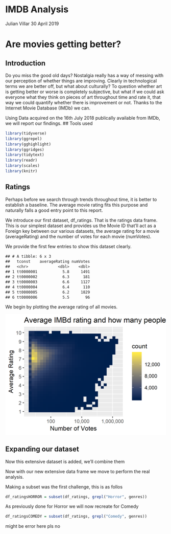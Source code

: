 IMDB Analysis
================
Julian Villar
30 April 2019

# Are movies getting better?

## Introduction

Do you miss the good old days? Nostalgia really has a way of messing
with our perception of whether things are improving. Clearly in
technological terms we are better off, but what about culturally? To
question whether art is getting better or worse is completely
subjective, but what if we could ask everyone what they think on pieces
of art throughout time and rate it, that way we could quantify whether
there is improvement or not. Thanks to the Internet Movie Database
(IMDb) we can.

Using Data acquired on the 16th July 2018 publically available from
IMDb, we will report our findings. \#\# Tools used

``` r
library(tidyverse)
library(ggrepel) 
library(gghighlight)
library(ggridges)
library(tidytext)
library(readr)
library(scales)
library(knitr)
```

## Ratings

Perhaps before we search through trends throughout time, it is better to
establish a baseline. The average movie rating fits this purpose and
naturally falls a good entry point to this report.

We introduce our first dataset, df\_ratings. That is the ratings data
frame. This is our simplest dataset and provides us the Movie ID that’ll
act as a Foreign key between our various datasets, the average rating
for a movie (averageRating) and the number of votes for each movie
(numVotes).

We provide the first few entries to show this dataset clearly.

    ## # A tibble: 6 x 3
    ##   tconst    averageRating numVotes
    ##   <chr>             <dbl>    <dbl>
    ## 1 tt0000001           5.8     1491
    ## 2 tt0000002           6.3      181
    ## 3 tt0000003           6.6     1127
    ## 4 tt0000004           6.4      110
    ## 5 tt0000005           6.2     1829
    ## 6 tt0000006           5.5       96

We begin by plotting the average rating of all movies.

![](imdb-1.png)

## Expanding our dataset

Now this extensive dataset is added, we’ll combine them

Now with our new extensive data frame we move to perform the real
analysis.

Making a subset was the first challenge, this is as follos

``` r
df_ratingsHORROR = subset(df_ratings, grepl("Horror", genres))
```

As previously done for Horror we will now recreate for Comedy

``` r
df_ratingsCOMEDY = subset(df_ratings, grepl("Comedy", genres))
```

might be error here pls no
